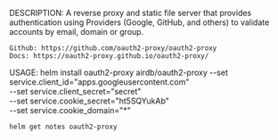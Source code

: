 DESCRIPTION:
	A reverse proxy and static file server that provides authentication using 
	Providers (Google, GitHub, and others) to validate accounts by email, 
	domain or group.

	Github: https://github.com/oauth2-proxy/oauth2-proxy
	Docs: https://oauth2-proxy.github.io/oauth2-proxy/

USAGE:
	helm install oauth2-proxy airdb/oauth2-proxy --set service.client_id="apps.googleusercontent.com" \
		--set service.client_secret="secret" \
		--set service.cookie_secret="ht5SQYukAb" \
		--set service.cookie_domain="*"
	
	helm get notes oauth2-proxy
